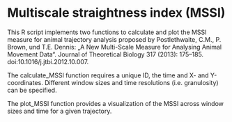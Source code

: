 Multiscale straightness index (MSSI)
====================================

This R script implements two functions to calculate and plot the MSSI measure for animal trajectory analysis proposed 
by Postlethwaite, C.M., P. Brown, und T.E. Dennis: „A New Multi-Scale Measure for Analysing Animal Movement Data“. 
Journal of Theoretical Biology 317 (2013): 175–185. doi:10.1016/j.jtbi.2012.10.007.

The calculate_MSSI function requires a unique ID, the time and X- and Y-coordinates. Different window sizes and time 
resolutions (i.e. granulosity) can be specified.

The plot_MSSI function provides a visualization of the MSSI across window sizes and time for a given trajectory.
